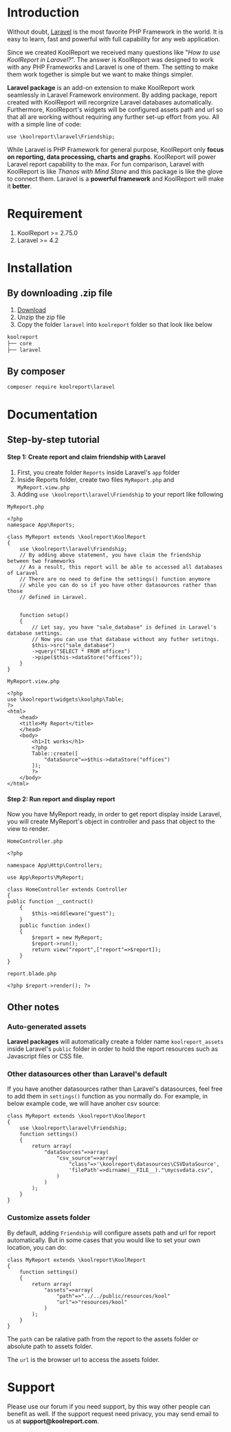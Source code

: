 # Introduction

Without doubt, [Laravel](https://laravel.com) is the most favorite PHP Framework in the world. It is easy to learn, fast and powerful with full capability for any web application.

Since we created KoolReport we received many questions like "_How to use KoolReport in Laravel?_". The answer is KoolReport was designed to work with any PHP Frameworks and Laravel is one of them. The setting to make them work together is simple but we want to make things simpler.

__Laravel package__ is an add-on extension to make KoolReport work seamlessly in Laravel Framework environment. By adding package, report created with KoolReport will recorgnize Laravel databases automatically. Furthermore, KoolReport's widgets will be configured assets path and url so that all are working without requiring any further set-up effort from you. All with a simple line of code:

```
use \koolreport\laravel\Friendship;
```

While Laravel is PHP Framework for general purpose, KoolReport only __focus on reporting, data processing, charts and graphs__. KoolReport will power Laravel report capability to the max. For fun comparison, Laravel with KoolReport is like _Thanos with Mind Stone_ and this package is like the glove to connect them. Laravel is a __powerful framework__ and KoolReport will make it __better__.

# Requirement

1. KoolReport >= 2.75.0
2. Laravel >= 4.2

# Installation

## By downloading .zip file

1. [Download](https://www.koolreport.com/packages/laravel)
2. Unzip the zip file
3. Copy the folder `laravel` into `koolreport` folder so that look like below

```bash
koolreport
├── core
├── laravel
```

## By composer

```
composer require koolreport\laravel
```

# Documentation

## Step-by-step tutorial

#### Step 1: Create report and claim friendship with Laravel

1. First, you create folder `Reports` inside Laravel's `app` folder
2. Inside Reports folder, create two files `MyReport.php` and `MyReport.view.php`
3. Adding `use \koolreport\laravel\Friendship` to your report like following

`MyReport.php`

```
<?php
namespace App\Reports;

class MyReport extends \koolreport\KoolReport
{
    use \koolreport\laravel\Friendship;
    // By adding above statement, you have claim the friendship between two frameworks
    // As a result, this report will be able to accessed all databases of Laravel
    // There are no need to define the settings() function anymore
    // while you can do so if you have other datasources rather than those
    // defined in Laravel.
    

    function setup()
    {
        // Let say, you have "sale_database" is defined in Laravel's database settings.
        // Now you can use that database without any futher setitngs.
        $this->src("sale_database")
        ->query("SELECT * FROM offices")
        ->pipe($this->dataStore("offices"));        
    }
}
```

`MyReport.view.php`

```
<?php
use \koolreport\widgets\koolphp\Table;
?>
<html>
    <head>
    <title>My Report</title>
    </head>
    <body>
        <h1>It works</h1>
        <?php
        Table::create([
            "dataSource"=>$this->dataStore("offices")
        ]);
        ?>
    </body>
</html>
```

#### Step 2: Run report and display report

Now you have MyReport ready, in order to get report display inside Laravel, you will create MyReport's object in controller and pass that object to the view to render.


`HomeController.php`

```
<?php

namespace App\Http\Controllers;

use App\Reports\MyReport;

class HomeController extends Controller
{
public function __contruct()
    {
        $this->middleware("guest");
    }
    public function index()
    {
        $report = new MyReport;
        $report->run();
        return view("report",["report"=>$report]);
    }
}
```

`report.blade.php`

```
<?php $report->render(); ?>
```

## Other notes

### Auto-generated assets

__Laravel packages__ will automatically create a folder name `koolreport_assets` inside Laravel's `public` folder in order to hold the report resources such as Javascript files or CSS file.


### Other datasources other than Laravel's default

If you have another datasources rather than Laravel's datasources, feel free to add them in `settings()` function as you normally do. For example, in below example code, we will have anoher csv source:

```
class MyReport extends \koolreport\KoolReport
{
    use \koolreport\laravel\Friendship;
    function settings()
    {
        return array(
            "dataSources"=>array(
                "csv_source"=>array(
                    "class"=>'\koolreport\datasources\CSVDataSource',
                    'filePath'=>dirname(__FILE__)."\mycsvdata.csv",
                )
            )
        );
    }
}
```

### Customize assets folder

By default, adding `Friendship` will configure assets path and url for report automatically. But in some cases that you would like to set your own location, you can do:

```
class MyReport extends \koolreport\KoolReport
{
    function settings()
    {
        return array(
            "assets"=>array(
                "path"=>"../../public/resources/kool"
                "url"=>"resources/kool"
            )
        );
    }
}
```

The `path` can be ralative path from the report to the assets folder or absolute path to assets folder.

The `url` is the browser url to access the assets folder.


# Support

Please use our forum if you need support, by this way other people can benefit as well. If the support request need privacy, you may send email to us at __support@koolreport.com__.